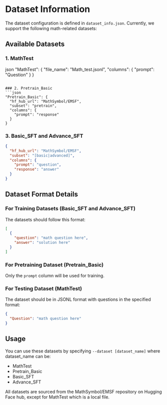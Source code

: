 # Dataset Information

The dataset configuration is defined in `dataset_info.json`. Currently, we support the following math-related datasets:

## Available Datasets

### 1. MathTest
json
"MathTest": {
  "file_name": "Math_test.jsonl",
  "columns": {
    "prompt": "Question"
  }
}
```

### 2. Pretrain_Basic
```json
"Pretrain_Basic": {
  "hf_hub_url": "MathSymbol/EMSF",
  "subset": "pretrain",
  "columns": {
    "prompt": "response"
  }
}
```

### 3. Basic_SFT and Advance_SFT
```json
{
  "hf_hub_url": "MathSymbol/EMSF",
  "subset": "[basic|advanced]",
  "columns": {
    "prompt": "question",
    "response": "answer"
  }
}
```

## Dataset Format Details

### For Training Datasets (Basic_SFT and Advance_SFT)
The datasets should follow this format:
```json
[
  {
    "question": "math question here",
    "answer": "solution here"
  }
]
```

### For Pretraining Dataset (Pretrain_Basic)
Only the `prompt` column will be used for training.

### For Testing Dataset (MathTest)
The dataset should be in JSONL format with questions in the specified format:
```json
{
  "Question": "math question here"
}
```

## Usage
You can use these datasets by specifying `--dataset [dataset_name]` where dataset_name can be:
- MathTest
- Pretrain_Basic
- Basic_SFT
- Advance_SFT

All datasets are sourced from the MathSymbol/EMSF repository on Hugging Face hub, except for MathTest which is a local file.
```